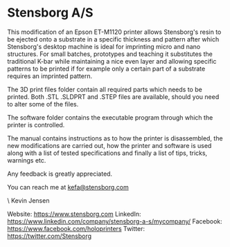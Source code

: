 # Stensborg A/S
This modification of an Epson ET-M1120 printer allows Stensborg's resin to be ejected onto a substrate in a specific thickness and pattern after which Stensborg's desktop machine is ideal for imprinting micro and nano structures.
For small batches, prototypes and teaching it substitutes the traditional K-bar while maintaining a nice even layer and allowing specific patterns to be printed if for example only a certain part of a substrate requires an imprinted pattern.

The 3D print files folder contain all required parts which needs to be printed. Both .STL .SLDPRT and .STEP files are available, should you need to alter some of the files.

The software folder contains the executable program through which the printer is controlled.

The manual contains instructions as to how the printer is disassembled, the new modifications are carried out, how the printer and software is used along with a list of tested specifications and finally a list of tips, tricks, warnings etc.

Any feedback is greatly appreciated.

You can reach me at
kefa@stensborg.com

\\ Kevin Jensen

Website: https://www.stensborg.com
LinkedIn: https://www.linkedin.com/company/stensborg-a-s/mycompany/ 
Facebook: https://www.facebook.com/holoprinters 
Twitter: https://twitter.com/Stensborg

